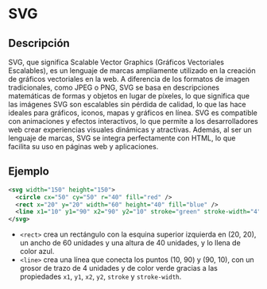 # SVG

## Descripción

SVG, que significa Scalable Vector Graphics (Gráficos Vectoriales Escalables), es un lenguaje de marcas ampliamente utilizado en la creación de gráficos vectoriales en la web. A diferencia de los formatos de imagen tradicionales, como JPEG o PNG, SVG se basa en descripciones matemáticas de formas y objetos en lugar de píxeles, lo que significa que las imágenes SVG son escalables sin pérdida de calidad, lo que las hace ideales para gráficos, iconos, mapas y gráficos en línea. SVG es compatible con animaciones y efectos interactivos, lo que permite a los desarrolladores web crear experiencias visuales dinámicas y atractivas. Además, al ser un lenguaje de marcas, SVG se integra perfectamente con HTML, lo que facilita su uso en páginas web y aplicaciones.&#x20;

## Ejemplo

```svg
<svg width="150" height="150">
  <circle cx="50" cy="50" r="40" fill="red" />
  <rect x="20" y="20" width="60" height="40" fill="blue" />
  <line x1="10" y1="90" x2="90" y2="10" stroke="green" stroke-width="4" />
</svg>
```

* `<rect>` crea un rectángulo con la esquina superior izquierda en (20, 20), un ancho de 60 unidades y una altura de 40 unidades, y lo llena de color azul.
* `<line>` crea una línea que conecta los puntos (10, 90) y (90, 10), con un grosor de trazo de 4 unidades y de color verde gracias a las propiedades `x1`, `y1`, `x2`, `y2`, `stroke` y `stroke-width`.

